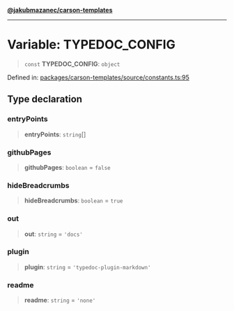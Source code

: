 [**@jakubmazanec/carson-templates**](../README.md)

---

# Variable: TYPEDOC_CONFIG

> `const` **TYPEDOC_CONFIG**: `object`

Defined in:
[packages/carson-templates/source/constants.ts:95](https://github.com/jakubmazanec/tools/blob/b70ba93afff7f67760159378262d2c0b19cfed9e/packages/carson-templates/source/constants.ts#L95)

## Type declaration

### entryPoints

> **entryPoints**: `string`[]

### githubPages

> **githubPages**: `boolean` = `false`

### hideBreadcrumbs

> **hideBreadcrumbs**: `boolean` = `true`

### out

> **out**: `string` = `'docs'`

### plugin

> **plugin**: `string` = `'typedoc-plugin-markdown'`

### readme

> **readme**: `string` = `'none'`

